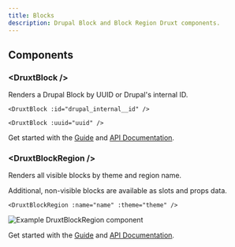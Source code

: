 ```yaml
---
title: Blocks
description: Drupal Block and Block Region Druxt components.
---
```


## Components

### \<DruxtBlock /\>

Renders a Drupal Block by UUID or Drupal's internal ID.

```vue
<DruxtBlock :id="drupal_internal__id" />
```

```vue
<DruxtBlock :uuid="uuid" />
```

Get started with the [Guide](/guide/blocks) and [API Documentation](/api/packages/blocks/components/DruxtBlock).



### \<DruxtBlockRegion /\>

Renders all visible blocks by theme and region name.

Additional, non-visible blocks are available as slots and props data.

```vue
<DruxtBlockRegion :name="name" :theme="theme" />
```

![Example DruxtBlockRegion component](/images/druxt-block-region.png)

Get started with the [Guide](/guide/blocks) and [API Documentation](/api/packages/blocks/components/DruxtBlockRegion).
